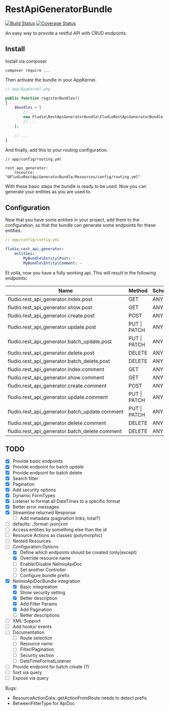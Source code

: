 # RestApiGeneratorBundle

[![Build Status](https://travis-ci.org/fludio/rest-api-generator-bundle.svg?branch=master)](https://travis-ci.org/fludio/rest-api-generator-bundle)
[![Coverage Status](https://coveralls.io/repos/github/fludio/rest-api-generator-bundle/badge.svg?branch=master)](https://coveralls.io/github/fludio/rest-api-generator-bundle?branch=master)

An easy way to provide a restful API with CRUD endpoints.

## Install

Install via composer

```
composer require ...
```
Then activate the bundle in your AppKernel.

``` php
// app/AppKernel.php

public function registerBundles()
{
    $bundles = [
        // ...
        new Fludio\RestApiGeneratorBundle\FludioRestApiGeneratorBundle(),
        // ...
    ];
    
    // ...
}
```
And finally, add this to your routing configuration.

```
// app/config/routing.yml

rest_api_generator:
    resource: "@FludioRestApiGeneratorBundle/Resources/config/routing.yml"
```

With these basic steps the bundle is ready to be used. Now you can generate your entities as you are used to.


## Configuration

Now that you have some entities in your project, add them to the configuration, so that the bundle can generate
some endpoints for these entities.

``` yaml
// app/config/config.yml

fludio_rest_api_generator:
    entities:
        MyBundle\Entity\Post: ~
        MyBundle\Entity\Comment: ~
```
Et voilà, now you have a fully working api. This will result in the following endpoints:

| Name                                             | Method            | Scheme | Host | Path            |
|--------------------------------------------------|-------------------|--------|------|-----------------|
| fludio.rest_api_generator.index.post             | GET               | ANY    | ANY  | /posts          |
| fludio.rest_api_generator.show.post              | GET               | ANY    | ANY  | /posts/{id}     |
| fludio.rest_api_generator.create.post            | POST              | ANY    | ANY  | /posts          |
| fludio.rest_api_generator.update.post            | PUT &#124; PATCH  | ANY    | ANY  | /posts/{id}     |
| fludio.rest_api_generator.batch\_update.post     | PUT &#124; PATCH  | ANY    | ANY  | /posts          |
| fludio.rest_api_generator.delete.post            | DELETE            | ANY    | ANY  | /posts/{id}     |
| fludio.rest_api_generator.batch\_delete.post     | DELETE            | ANY    | ANY  | /posts          |
| fludio.rest_api_generator.index.comment          | GET               | ANY    | ANY  | /comments       |
| fludio.rest_api_generator.show.comment           | GET               | ANY    | ANY  | /comments/{id}  |
| fludio.rest_api_generator.create.comment         | POST              | ANY    | ANY  | /comments       |
| fludio.rest_api_generator.update.comment         | PUT &#124;  PATCH | ANY    | ANY  | /comments/{id}  |
| fludio.rest_api_generator.batch\_update.comment  | PUT &#124;  PATCH | ANY    | ANY  | /comments       |
| fludio.rest_api_generator.delete.comment         | DELETE            | ANY    | ANY  | /comments/{id}  |
| fludio.rest_api_generator.batch\_delete.comment  | DELETE            | ANY    | ANY  | /comments       |


## TODO

- [x] Provide basic endpoints
- [x] Provide endpoint for batch update
- [x] Provide endpoint for batch delete
- [x] Search filter
- [x] Pagination
- [x] Add security options
- [x] Dynamic FormTypes
- [x] Listener to format all DateTimes to a specific format
- [x] Better error messages
- [x] Streamline returned Response
  - [ ] Add metadata (pagination links, total?)
- [ ] defaults: _format: json|xml
- [ ] Access entities by something else than the id
- [ ] Resource Actions as classes (polymorphic)
- [ ] Nested Resources
- [ ] Configuration Options
  - [x] Define which endpoints should be created (only|except)
  - [x] Override resource name
  - [ ] Enable/Disable NelmioApiDoc
  - [ ] Set another Controller
  - [ ] Configure bundle prefix
- [x] NelmioApiDocBundle integration
  - [x] Basic integreation
  - [x] Show security setting
  - [x] Better description
  - [x] Add Filter Params
  - [x] Add Pagination
  - [ ] Better descriptions 
- [ ] XML-Support
- [ ] Add hooks/ events
- [ ] Documentation
  - [ ] Route selection
  - [ ] Resource name
  - [ ] Filter/Pagination
  - [ ] Security section
  - [ ] DateTimeFormatListener
- [ ] Provide endpoint for batch create (?)
- [ ] Sort via query
- [ ] Expose via query

Bugs:
- ResourceActionData::getActionFromRoute needs to detect prefix
- BetweenFilterType for ApiDoc